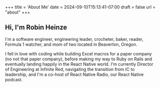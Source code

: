 +++
title = 'About Me'
date = 2024-09-10T15:13:41-07:00
draft = false
url = "about"
+++

## Hi, I'm Robin Heinze

I'm a software engineer, engineering leader, crocheter, baker, reader, Formula 1 watcher, and mom of two located in Beaverton, Oregon.

I fell in love with coding while building Excel macros for a paper company (no not that paper company), before making my way to Ruby on Rails and eventually landing happily in the React Native world. I'm currently Director of Engineering at Infinite Red, navigating the transition from IC to leadership, and I'm a co-host of React Native Radio, our React Native podcast.

